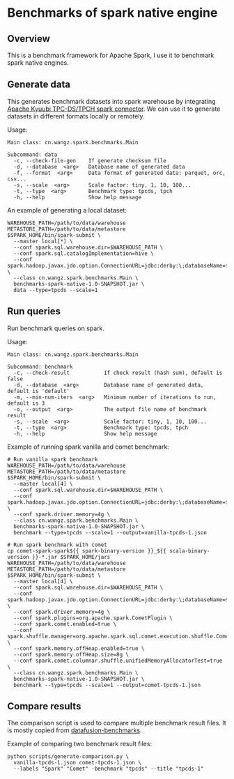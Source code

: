# Benchmarks of spark native engine

## Overview

This is a benchmark framework for Apache Spark, I use it to benchmark spark native engines.

## Generate data

This generates benchmark datasets into spark warehouse by integrating [Apache Kyuubi TPC-DS/TPCH spark connector](https://kyuubi.readthedocs.io/en/master/connector/spark/tpcds.html). We can use it to generate datasets in different formats locally or remotely.

Usage:

```
Main class: cn.wangz.spark.benchmarks.Main

Subcommand: data
  -c, --check-file-gen    If generate checksum file
  -d, --database  <arg>   Database name of generated data
  -f, --format  <arg>     Data format of generated data: parquet, orc, csv...
  -s, --scale  <arg>      Scale factor: tiny, 1, 10, 100...
  -t, --type  <arg>       Benchmark type: tpcds, tpch
  -h, --help              Show help message
```

An example of generating a local dataset:

```
WAREHOUSE_PATH=/path/to/data/warehouse
METASTORE_PATH=/path/to/data/metastore
$SPARK_HOME/bin/spark-submit \
  --master local[*] \
  --conf spark.sql.warehouse.dir=$WAREHOUSE_PATH \
  --conf spark.sql.catalogImplementation=hive \
  --conf spark.hadoop.javax.jdo.option.ConnectionURL=jdbc:derby:\;databaseName=$METASTORE_PATH\;create=true \
  --class cn.wangz.spark.benchmarks.Main \
  benchmarks-spark-native-1.0-SNAPSHOT.jar \
  data --type=tpcds --scale=1
```

## Run queries

Run benchmark queries on spark.

Usage:

```
Main class: cn.wangz.spark.benchmarks.Main

Subcommand: benchmark
  -c, --check-result           If check result (hash sum), default is false
  -d, --database  <arg>        Database name of generated data, default is 'default'
  -m, --min-num-iters  <arg>   Minimum number of iterations to run, default is 3
  -o, --output  <arg>          The output file name of benchmark result
  -s, --scale  <arg>           Scale factor: tiny, 1, 10, 100...
  -t, --type  <arg>            Benchmark type: tpcds, tpch
  -h, --help                   Show help message
```

Example of running spark vanilla and comet benchmark:

```
# Run vanilla spark benchmark
WAREHOUSE_PATH=/path/to/data/warehouse
METASTORE_PATH=/path/to/data/metastore
$SPARK_HOME/bin/spark-submit \
  --master local[4] \
  --conf spark.sql.warehouse.dir=$WAREHOUSE_PATH \
  --conf spark.hadoop.javax.jdo.option.ConnectionURL=jdbc:derby:\;databaseName=$METASTORE_PATH\;create=true \
  --conf spark.driver.memory=4g \
  --class cn.wangz.spark.benchmarks.Main \
  benchmarks-spark-native-1.0-SNAPSHOT.jar \
  benchmark --type=tpcds --scale=1 --output=vanilla-tpcds-1.json

# Run spark benchmark with comet
cp comet-spark-spark${{ spark-binary-version }}_${{ scala-binary-version }}-*.jar $SPARK_HOME/jars
WAREHOUSE_PATH=/path/to/data/warehouse
METASTORE_PATH=/path/to/data/metastore
$SPARK_HOME/bin/spark-submit \
  --master local[4] \
  --conf spark.sql.warehouse.dir=$WAREHOUSE_PATH \
  --conf spark.hadoop.javax.jdo.option.ConnectionURL=jdbc:derby:\;databaseName=$METASTORE_PATH\;create=true \
  --conf spark.driver.memory=4g \
  --conf spark.plugins=org.apache.spark.CometPlugin \
  --conf spark.comet.enabled=true \
  --conf spark.shuffle.manager=org.apache.spark.sql.comet.execution.shuffle.CometShuffleManager \
  --conf spark.memory.offHeap.enabled=true \
  --conf spark.memory.offHeap.size=8g \
  --conf spark.comet.columnar.shuffle.unifiedMemoryAllocatorTest=true \
  --class cn.wangz.spark.benchmarks.Main \
  benchmarks-spark-native-1.0-SNAPSHOT.jar \
  benchmark --type=tpcds --scale=1 --output=comet-tpcds-1.json
```

## Compare results

The comparison script is used to compare multiple benchmark result files. It is mostly copied from [datafusion-benchmarks](https://github.com/apache/datafusion-benchmarks/blob/main/scripts/generate-comparison.py).

Example of comparing two benchmark result files:

```
python scripts/generate-comparison.py \
  vanilla-tpcds-1.json comet-tpcds-1.json \
  --labels "Spark" "Comet" -benchmark "tpcds" --title "tpcds-1"
```
